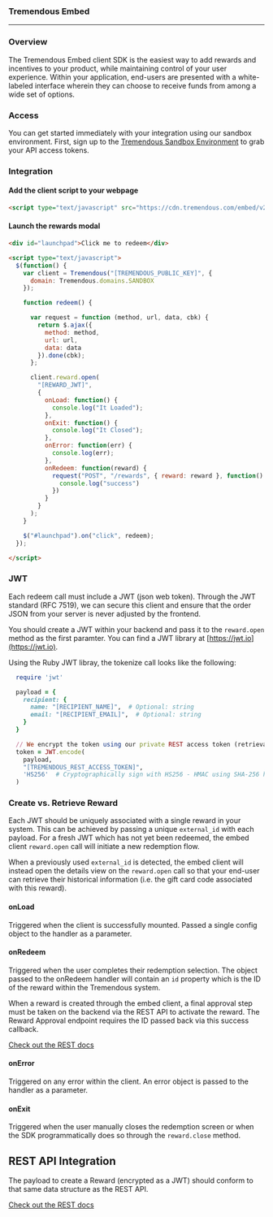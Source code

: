 ### Tremendous Embed
-----

### Overview

The Tremendous Embed client SDK is the easiest way to add rewards and incentives to your product, while maintaining control of your user experience. Within your application, end-users are presented with a white-labeled interface wherein they can choose to receive funds from among a wide set of options.

### Access

You can get started immediately with your integration using our sandbox environment. First, sign up to the [Tremendous Sandbox Environment](https://testflight.tremendous.com) to grab your API access tokens.


### Integration


#### Add the client script to your webpage

```html
<script type="text/javascript" src="https://cdn.tremendous.com/embed/v2.0.0/client.js" />
```

#### Launch the rewards modal

```html
<div id="launchpad">Click me to redeem</div>

<script type="text/javascript">
  $(function() {
    var client = Tremendous("[TREMENDOUS_PUBLIC_KEY]", {
      domain: Tremendous.domains.SANDBOX
    });

    function redeem() {

      var request = function (method, url, data, cbk) {
        return $.ajax({
          method: method,
          url: url,
          data: data
        }).done(cbk);
      };

      client.reward.open(
        "[REWARD_JWT]",
        {
          onLoad: function() {
            console.log("It Loaded");
          },
          onExit: function() {
            console.log("It Closed");
          },
          onError: function(err) {
            console.log(err);
          },
          onRedeem: function(reward) {
            request("POST", "/rewards", { reward: reward }, function() {
              console.log("success")
            })
          }
        }
      );
    }

    $("#launchpad").on("click", redeem);
  });

</script>
```

### JWT

Each redeem call must include a JWT (json web token).  Through the JWT standard (RFC 7519), we can secure this client and ensure that the order JSON from your server is never adjusted by the frontend.

You should create a JWT within your backend and pass it to the `reward.open` method as the first paramter.  You can find a JWT library at [https://jwt.io](https://jwt.io).

Using the Ruby JWT libray, the tokenize call looks like the following:

```ruby
  require 'jwt'

  payload = {
    recipient: {
      name: "[RECIPIENT_NAME]",  # Optional: string
      email: "[RECIPIENT_EMAIL]",  # Optional: string
    }
  }

  // We encrypt the token using our private REST access token (retrievable in the dashboard)
  token = JWT.encode(
    payload,
    "[TREMENDOUS_REST_ACCESS_TOKEN]",
    'HS256'  # Cryptographically sign with HS256 - HMAC using SHA-256 hash algorithm
  )
```

### Create vs. Retrieve Reward

Each JWT should be uniquely associated with a single reward in your system. This can be achieved by passing a unique `external_id` with each payload. For a fresh JWT which has not yet been redeemed, the embed client `reward.open` call will initiate a new redemption flow.

When a previously used `external_id` is detected, the embed client will instead open the details view on the `reward.open` call so that your end-user can retrieve their historical information (i.e. the gift card code associated with this reward).


#### onLoad

Triggered when the client is successfully mounted.  Passed a single config object to the handler as a parameter.

#### onRedeem

Triggered when the user completes their redemption selection. The object passed to the onRedeem handler will contain an `id` property which is the ID of the reward within the Tremendous system.

When a reward is created through the embed client, a final approval step must be taken on the backend via the REST API to activate the reward. The Reward Approval endpoint requires the ID passed back via this success callback.

[Check out the REST docs](https://www.tremendous.com/docs)

#### onError

Triggered on any error within the client.  An error object is passed to the handler as a parameter.

#### onExit

Triggered when the user manually closes the redemption screen or when the SDK programmatically does so through the `reward.close` method.


## REST API Integration

The payload to create a Reward (encrypted as a JWT) should conform to that same data structure as the REST API.

[Check out the REST docs](https://www.tremendous.com/docs)
